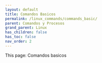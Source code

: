 ```yaml
---
layout: default
title: Comandos Basicos
permalink: /linux_commands/commands_basic/
parent: Comandos y Procesos
grand_parent: Linux
has_children: false
has_toc: false
nav_order: 2
---
```


This page: Comandos basicos